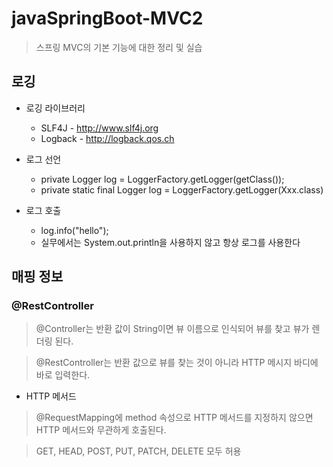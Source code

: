 # javaSpringBoot-MVC2

> 스프링 MVC의 기본 기능에 대한 정리 및 실습



## 로깅

* 로깅 라이브러리
  + SLF4J - http://www.slf4j.org
  + Logback - http://logback.qos.ch

* 로그 선언

  + private Logger log = LoggerFactory.getLogger(getClass());
  + private static final Logger log = LoggerFactory.getLogger(Xxx.class)

* 로그 호출 

  + log.info("hello");
  + 실무에서는 System.out.println을 사용하지 않고 항상 로그를 사용한다



## 매핑 정보

### @RestController

> @Controller는 반환 값이 String이면 뷰 이름으로 인식되어 뷰를 찾고 뷰가 렌더링 된다. 

> @RestController는 반환 값으로 뷰를 찾는 것이 아니라 HTTP 메시지 바디에 바로 입력한다.

* HTTP 메서드

> @RequestMapping에 method 속성으로 HTTP 메서드를 지정하지 않으면 HTTP 메서드와 무관하게 호출된다.

> GET, HEAD, POST, PUT, PATCH, DELETE 모두 허용



